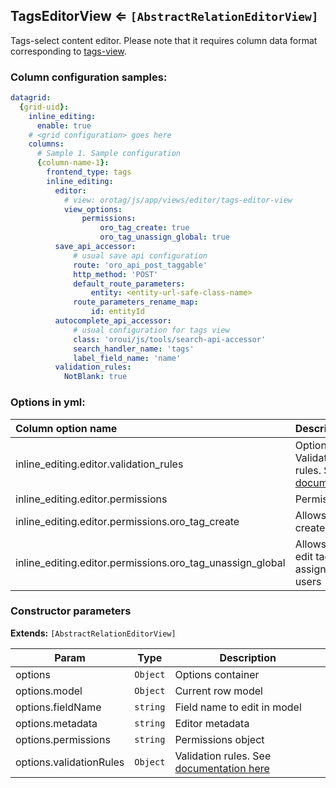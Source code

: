 <a name="module_TagsEditorView"></a>
## TagsEditorView ⇐ <code>[AbstractRelationEditorView]</code>
Tags-select content editor. Please note that it requires column data format
corresponding to [tags-view](../viewer/tags-view.md).

### Column configuration samples:
``` yml
datagrid:
  {grid-uid}:
    inline_editing:
      enable: true
    # <grid configuration> goes here
    columns:
      # Sample 1. Sample configuration
      {column-name-1}:
        frontend_type: tags
        inline_editing:
          editor:
            # view: orotag/js/app/views/editor/tags-editor-view
            view_options:
                permissions:
                    oro_tag_create: true
                    oro_tag_unassign_global: true
          save_api_accessor:
              # usual save api configuration
              route: 'oro_api_post_taggable'
              http_method: 'POST'
              default_route_parameters:
                  entity: <entity-url-safe-class-name>
              route_parameters_rename_map:
                  id: entityId
          autocomplete_api_accessor:
              # usual configuration for tags view
              class: 'oroui/js/tools/search-api-accessor'
              search_handler_name: 'tags'
              label_field_name: 'name'
          validation_rules:
            NotBlank: true
```

### Options in yml:

Column option name                                  | Description
:---------------------------------------------------|:-----------
inline_editing.editor.validation_rules | Optional. Validation rules. See [documentation](https://goo.gl/j9dj4Y)
inline_editing.editor.permissions      | Permissions
inline_editing.editor.permissions.oro_tag_create | Allows user to create new tag
inline_editing.editor.permissions.oro_tag_unassign_global | Allows user to edit tags assigned by all users

### Constructor parameters

**Extends:** <code>[AbstractRelationEditorView]</code>  

| Param | Type | Description |
| --- | --- | --- |
| options | <code>Object</code> | Options container |
| options.model | <code>Object</code> | Current row model |
| options.fieldName | <code>string</code> | Field name to edit in model |
| options.metadata | <code>string</code> | Editor metadata |
| options.permissions | <code>string</code> | Permissions object |
| options.validationRules | <code>Object</code> | Validation rules. See [documentation here](https://goo.gl/j9dj4Y) |

